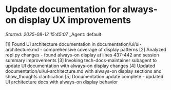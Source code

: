 # Update documentation for always-on display UX improvements
_Started: 2025-08-12 15:45:07_
_Agent: default

[1] Found UI architecture documentation in documentation/ui/ui-architecture.md - comprehensive coverage of display patterns
[2] Analyzed repl.py changes - found always-on display at lines 437-442 and session summary improvements
[3] Invoking tech-docs-maintainer subagent to update UI documentation with always-on display changes
[4] Updated documentation/ui/ui-architecture.md with always-on display sections and show_thoughts clarification
[5] Documentation update complete - updated UI architecture docs with always-on display behavior
